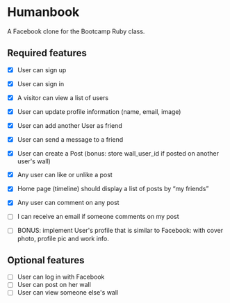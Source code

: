 # Humanbook

A Facebook clone for the Bootcamp Ruby class.


## Required features

- [x] User can sign up
- [x] User can sign in
- [x] A visitor can view a list of users
- [x] User can update profile information (name, email, image)
- [x] User can add another User as friend
- [x] User can send a message to a friend
- [x] User can create a Post (bonus: store wall_user_id if posted on another user's wall)
- [x] Any user can like or unlike a post
- [x] Home page (timeline) should display a list of posts by “my friends”
- [x] Any user can comment on any post
- [ ] I can receive an email if someone comments on my post
- [ ] BONUS: implement User's profile that is similar to Facebook: with cover photo, profile pic and work info.




## Optional features

- [ ] User can log in with Facebook
- [ ] User can post on her wall
- [ ] User can view someone else's wall

